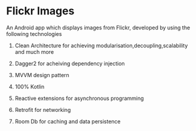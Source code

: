 # Flickr Images

An Android app which displays images from Flickr, developed by using the following technologies

1. Clean Architecture for achieving modularisation,decoupling,scalability and much more

2. Dagger2 for acheiving dependency injection

3. MVVM design pattern 

4. 100% Kotlin 

5. Reactive extensions for asynchronous programming 

6. Retrofit for networking

7. Room Db for caching and data persistence


